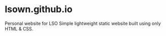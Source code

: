 # lsown.github.io
Personal website for LSO
Simple lightweight static website built using only HTML & CSS.
